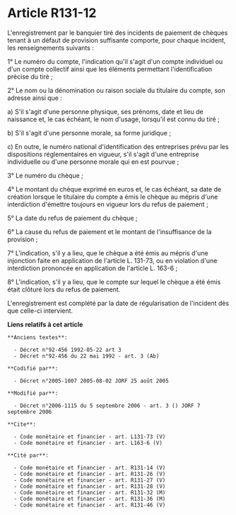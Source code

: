 # Article R131-12

L'enregistrement par le banquier tiré des incidents de paiement de chèques tenant à un défaut de provision suffisante
comporte, pour chaque incident, les renseignements suivants : 

1° Le numéro du compte, l'indication qu'il s'agit d'un compte individuel ou d'un compte collectif ainsi que les éléments
permettant l'identification précise du tiré ; 

2° Le nom ou la dénomination ou raison sociale du titulaire du compte, son adresse ainsi que : 

a) S'il s'agit d'une personne physique, ses prénoms, date et lieu de naissance et, le cas échéant, le nom d'usage, lorsqu'il
est connu du tiré ; 

b) S'il s'agit d'une personne morale, sa forme juridique ; 

c) En outre, le numéro national d'identification des entreprises prévu par les dispositions réglementaires en vigueur, s'il
s'agit d'une entreprise individuelle ou d'une personne morale qui en est pourvue ; 

3° Le numéro du chèque ; 

4° Le montant du chèque exprimé en euros et, le cas échéant, sa date de création lorsque le titulaire du compte a émis le
chèque au mépris d'une interdiction d'émettre toujours en vigueur lors du refus de paiement ; 

5° La date du refus de paiement du chèque ; 

6° La cause du refus de paiement et le montant de l'insuffisance de la provision ; 

7° L'indication, s'il y a lieu, que le chèque a été émis au mépris d'une injonction faite en application de l'article L.
131-73, ou en violation d'une interdiction prononcée en application de l'article L. 163-6 ; 

8° L'indication, s'il y a lieu, que le compte sur lequel le chèque a été émis était clôturé lors du refus de paiement. 

L'enregistrement est complété par la date de régularisation de l'incident dès que celle-ci intervient.

**Liens relatifs à cet article**

	**Anciens textes**:

	  - Décret n°92-456 1992-05-22 art 3
	  - Décret n°92-456 du 22 mai 1992 - art. 3 (Ab)

	**Codifié par**:

	  - Décret n°2005-1007 2005-08-02 JORF 25 août 2005

	**Modifié par**:

	  - Décret n°2006-1115 du 5 septembre 2006 - art. 3 () JORF 7 septembre 2006

	**Cite**:

	  - Code monétaire et financier - art. L131-73 (V)
	  - Code monétaire et financier - art. L163-6 (V)

	**Cité par**:

	  - Code monétaire et financier - art. R131-14 (V)
	  - Code monétaire et financier - art. R131-26 (V)
	  - Code monétaire et financier - art. R131-27 (V)
	  - Code monétaire et financier - art. R131-28 (V)
	  - Code monétaire et financier - art. R131-32 (M)
	  - Code monétaire et financier - art. R131-36 (M)
	  - Code monétaire et financier - art. R131-46 (V)
